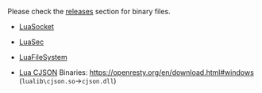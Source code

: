 Please check the [releases] section for binary files.

- [LuaSocket](https://github.com/lunarmodules/luasocket)

- [LuaSec](https://github.com/brunoos/luasec)

- [LuaFileSystem](https://github.com/lunarmodules/luafilesystem)

- [Lua CJSON](https://github.com/mpx/lua-cjson)
  Binaries: https://openresty.org/en/download.html#windows (`lualib\cjson.so`->`cjson.dll`)


[Releases]: https://github.com/FarManagerLegacy/LuaBinaries/releases
